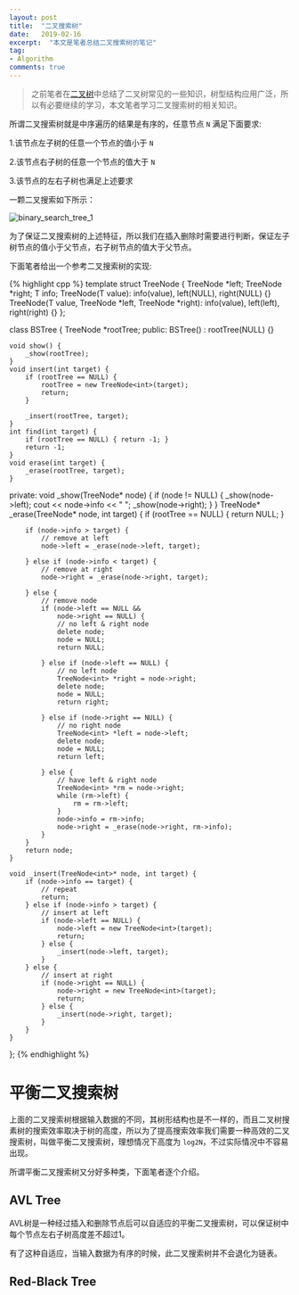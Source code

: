 ```yaml
---
layout: post
title:  "二叉搜索树"
date:   2019-02-16
excerpt:  "本文是笔者总结二叉搜索树的笔记"
tag:
- Algorithm
comments: true
---
```


> 之前笔者在[二叉树](http://www.longjianjiang.com/binary-tree/)中总结了二叉树常见的一些知识，树型结构应用广泛，所以有必要继续的学习，本文笔者学习二叉搜索树的相关知识。

所谓二叉搜索树就是中序遍历的结果是有序的，任意节点 `N` 满足下面要求:

1.该节点左子树的任意一个节点的值小于 `N`

2.该节点右子树的任意一个节点的值大于 `N`

3.该节点的左右子树也满足上述要求

一颗二叉搜索如下所示：

![binary_search_tree_1]({{site.url}}/assets/images/blog/binary_search_tree_1.png)

为了保证二叉搜索树的上述特征，所以我们在插入删除时需要进行判断，保证左子树节点的值小于父节点，右子树节点的值大于父节点。

下面笔者给出一个参考二叉搜索树的实现:

{% highlight cpp %}
template<typename T>
struct TreeNode {
    TreeNode<T> *left;
    TreeNode<T> *right;
    T info;
    TreeNode(T value): info(value), left(NULL), right(NULL) {}
    TreeNode(T value, TreeNode<T> *left, TreeNode<T> *right): info(value), left(left), right(right) {}
};

class BSTree {
    TreeNode<int> *rootTree;
public:
    BSTree() : rootTree(NULL) {}

    void show() {
        _show(rootTree);
    }
    void insert(int target) {
        if (rootTree == NULL) {
            rootTree = new TreeNode<int>(target);
            return;
        }

        _insert(rootTree, target);
    }
    int find(int target) {
        if (rootTree == NULL) { return -1; }
        return -1;
    }
    void erase(int target) {
        _erase(rootTree, target);
    }

private:
    void _show(TreeNode<int>* node) {
        if (node != NULL) {
            _show(node->left);
            cout << node->info << " ";
            _show(node->right);
        }
    }
    TreeNode<int>* _erase(TreeNode<int>* node, int target) {
        if (rootTree == NULL) { return NULL; }

        if (node->info > target) {
            // remove at left
            node->left = _erase(node->left, target);

        } else if (node->info < target) {
            // remove at right
            node->right = _erase(node->right, target);

        } else {
            // remove node
            if (node->left == NULL &&
                node->right == NULL) {
                // no left & right node
                delete node;
                node = NULL;
                return NULL;

            } else if (node->left == NULL) {
                // no left node
                TreeNode<int> *right = node->right;
                delete node;
                node = NULL;
                return right;

            } else if (node->right == NULL) {
                // no right node
                TreeNode<int> *left = node->left;
                delete node;
                node = NULL;
                return left;

            } else {
                // have left & right node
                TreeNode<int> *rm = node->right;
                while (rm->left) {
                    rm = rm->left;
                }
                node->info = rm->info;
                node->right = _erase(node->right, rm->info);
            }
        }
        return node;
    }

    void _insert(TreeNode<int>* node, int target) {
        if (node->info == target) {
            // repeat
            return;
        } else if (node->info > target) {
            // insert at left
            if (node->left == NULL) {
                node->left = new TreeNode<int>(target);
                return;
            } else {
                _insert(node->left, target);
            }
        } else {
            // insert at right
            if (node->right == NULL) {
                node->right = new TreeNode<int>(target);
                return;
            } else {
                _insert(node->right, target);
            }
        }
    }
};
{% endhighlight %}

# 平衡二叉搜索树

上面的二叉搜索树根据输入数据的不同，其树形结构也是不一样的，而且二叉树搜素树的搜索效率取决于树的高度，所以为了提高搜索效率我们需要一种高效的二叉搜索树，叫做平衡二叉搜索树，理想情况下高度为 `log2N`，不过实际情况中不容易出现。

所谓平衡二叉搜索树又分好多种类，下面笔者逐个介绍。

## AVL Tree

AVL树是一种经过插入和删除节点后可以自适应的平衡二叉搜索树，可以保证树中每个节点左右子树高度差不超过1。

有了这种自适应，当输入数据为有序的时候，此二叉搜索树并不会退化为链表。

## Red-Black Tree
